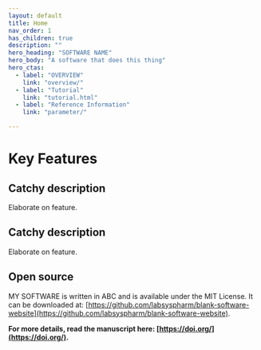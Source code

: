 ```yaml
---
layout: default
title: Home
nav_order: 1
has_children: true
description: ""
hero_heading: "SOFTWARE NAME"
hero_body: "A software that does this thing"
hero_ctas:
  - label: "OVERVIEW"
    link: "overview/"
  - label: "Tutorial"
    link: "tutorial.html"
  - label: "Reference Information"
    link: "parameter/"

---
```


# Key Features

## Catchy description
Elaborate on feature.

## Catchy description
Elaborate on feature.

## Open source
MY SOFTWARE is written in ABC and is available under the MIT License. It can be downloaded at: [https://github.com/labsyspharm/blank-software-website](https://github.com/labsyspharm/blank-software-website).


**For more details, read the manuscript here: [https://doi.org/](https://doi.org/).**





